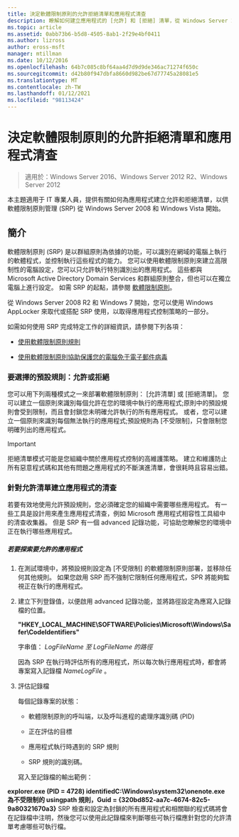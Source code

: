 ```yaml
---
title: 決定軟體限制原則的允許拒絕清單和應用程式清查
description: 瞭解如何建立應用程式的 [允許] 和 [拒絕] 清單，從 Windows Server 2008 和 Windows Vista 開始， (SRP) 的軟體限制原則加以管理。
ms.topic: article
ms.assetid: 0abb73b6-b5d8-4505-8ab1-2f29e4bf0411
ms.author: lizross
author: eross-msft
manager: mtillman
ms.date: 10/12/2016
ms.openlocfilehash: 64b7c085c8bf64aa4d7d9d9de346ac71274f650c
ms.sourcegitcommit: d42b80f947dbfa8660d982be67d77745a28081e5
ms.translationtype: MT
ms.contentlocale: zh-TW
ms.lasthandoff: 01/12/2021
ms.locfileid: "98113424"
---
```

# <a name="determine-allow-deny-list-and-application-inventory-for-software-restriction-policies"></a>決定軟體限制原則的允許拒絕清單和應用程式清查

>適用於：Windows Server 2016、Windows Server 2012 R2、Windows Server 2012

本主題適用于 IT 專業人員，提供有關如何為應用程式建立允許和拒絕清單，以供軟體限制原則管理 (SRP) 從 Windows Server 2008 和 Windows Vista 開始。

## <a name="introduction"></a>簡介
軟體限制原則 (SRP) 是以群組原則為依據的功能，可以識別在網域的電腦上執行的軟體程式，並控制執行這些程式的能力。 您可以使用軟體限制原則來建立高限制性的電腦設定，您可以只允許執行特別識別出的應用程式。 這些都與 Microsoft Active Directory Domain Services 和群組原則整合，但也可以在獨立電腦上進行設定。 如需 SRP 的起點，請參閱 [軟體限制原則](software-restriction-policies.md)。

從 Windows Server 2008 R2 和 Windows 7 開始，您可以使用 Windows AppLocker 來取代或搭配 SRP 使用，以取得應用程式控制策略的一部分。

如需如何使用 SRP 完成特定工作的詳細資訊，請參閱下列各項：

-   [使用軟體限制原則規則](work-with-software-restriction-policies-rules.md)

-   [使用軟體限制原則協助保護您的電腦免于電子郵件病毒](use-software-restriction-policies-to-help-protect-your-computer-against-an-email-virus.md)

### <a name="what-default-rule-to-choose-allow-or-deny"></a>要選擇的預設規則：允許或拒絕
您可以用下列兩種模式之一來部署軟體限制原則： [允許清單] 或 [拒絕清單]。 您可以建立一個原則來識別每個允許在您的環境中執行的應用程式;原則中的預設規則會受到限制，而且會封鎖您未明確允許執行的所有應用程式。 或者，您可以建立一個原則來識別每個無法執行的應用程式;預設規則為 [不受限制]，只會限制您明確列出的應用程式。

> [!IMPORTANT]
> 拒絕清單模式可能是您組織中關於應用程式控制的高維護策略。 建立和維護防止所有惡意程式碼和其他有問題之應用程式的不斷演進清單，會很耗時且容易出錯。

### <a name="create-an-inventory-of-your-applications-for-the-allow-list"></a>針對允許清單建立應用程式的清查
若要有效地使用允許預設規則，您必須確定您的組織中需要哪些應用程式。 有一些工具是設計用來產生應用程式清查，例如 Microsoft 應用程式相容性工具組中的清查收集器。 但是 SRP 有一個 advanced 記錄功能，可協助您瞭解您的環境中正在執行哪些應用程式。

##### <a name="to-discover-which-applications-to-allow"></a>若要探索要允許的應用程式

1.  在測試環境中，將預設規則設定為 [不受限制] 的軟體限制原則部署，並移除任何其他規則。 如果您啟用 SRP 而不強制它限制任何應用程式，SPR 將能夠監視正在執行的應用程式。

2.  建立下列登錄值，以便啟用 advanced 記錄功能，並將路徑設定為應寫入記錄檔的位置。

    **"HKEY_LOCAL_MACHINE\SOFTWARE\Policies\Microsoft\Windows\Safer\CodeIdentifiers"**

    字串值： *LogFileName 至 LogFileName 的路徑*

    因為 SRP 在執行時評估所有的應用程式，所以每次執行應用程式時，都會將專案寫入記錄檔 *NameLogFile* 。

3.  評估記錄檔

    每個記錄專案的狀態：

    -   軟體限制原則的呼叫端，以及呼叫進程的處理序識別碼 (PID) 

    -   正在評估的目標

    -   應用程式執行時遇到的 SRP 規則

    -   SRP 規則的識別碼。

    寫入至記錄檔的輸出範例：

**explorer.exe (PID = 4728) identifiedC:\Windows\system32\onenote.exe 為不受限制的 usingpath 規則，Guid = {320bd852-aa7c-4674-82c5-9a80321670a3}**    SRP 檢查和設定為封鎖的所有應用程式和相關聯的程式碼將會在記錄檔中注明，然後您可以使用此記錄檔來判斷哪些可執行檔應針對您的允許清單考慮哪些可執行檔。


